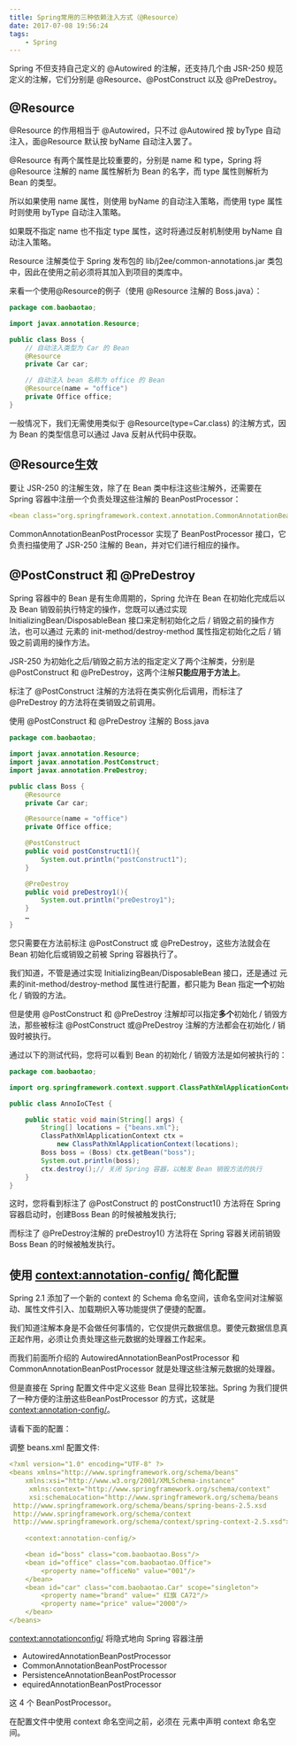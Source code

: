 ```yaml
---
title: Spring常用的三种依赖注入方式（@Resource）
date: 2017-07-08 19:56:24
tags: 
    - Spring
---
```

<meta name="referrer" content="no-referrer" />

Spring 不但支持自己定义的 @Autowired 的注解，还支持几个由 JSR-250 规范定义的注解，它们分别是 @Resource、@PostConstruct 以及 @PreDestroy。

## @Resource
@Resource 的作用相当于 @Autowired，只不过 @Autowired 按 byType 自动注入，面@Resource 默认按 byName 自动注入罢了。

@Resource 有两个属性是比较重要的，分别是 name 和 type，Spring 将@Resource 注解的 name 属性解析为 Bean 的名字，而 type 属性则解析为 Bean 的类型。

所以如果使用 name 属性，则使用 byName 的自动注入策略，而使用 type 属性时则使用 byType 自动注入策略。

如果既不指定 name 也不指定 type 属性，这时将通过反射机制使用 byName 自动注入策略。

Resource 注解类位于 Spring 发布包的 lib/j2ee/common-annotations.jar 类包中，因此在使用之前必须将其加入到项目的类库中。

来看一个使用@Resource的例子（使用 @Resource 注解的 Boss.java）：

```java
package com.baobaotao;

import javax.annotation.Resource;

public class Boss {
    // 自动注入类型为 Car 的 Bean
    @Resource
    private Car car;

    // 自动注入 bean 名称为 office 的 Bean
    @Resource(name = "office")
    private Office office;
}
```
一般情况下，我们无需使用类似于 @Resource(type=Car.class) 的注解方式，因为 Bean 的类型信息可以通过 Java 反射从代码中获取。

## @Resource生效
要让 JSR-250 的注解生效，除了在 Bean 类中标注这些注解外，还需要在 Spring 容器中注册一个负责处理这些注解的 BeanPostProcessor：

```yaml
<bean class="org.springframework.context.annotation.CommonAnnotationBeanPostProcessor"/>
```

CommonAnnotationBeanPostProcessor 实现了 BeanPostProcessor 接口，它负责扫描使用了 JSR-250 注解的 Bean，并对它们进行相应的操作。

## @PostConstruct 和 @PreDestroy

Spring 容器中的 Bean 是有生命周期的，Spring 允许在 Bean 在初始化完成后以及 Bean 销毁前执行特定的操作，您既可以通过实现 InitializingBean/DisposableBean 接口来定制初始化之后 / 销毁之前的操作方法，也可以通过 <bean> 元素的 init-method/destroy-method 属性指定初始化之后 / 销毁之前调用的操作方法。

JSR-250 为初始化之后/销毁之前方法的指定定义了两个注解类，分别是 @PostConstruct 和 @PreDestroy，这两个注解**只能应用于方法上**。

标注了 @PostConstruct 注解的方法将在类实例化后调用，而标注了 @PreDestroy 的方法将在类销毁之前调用。

使用 @PostConstruct 和 @PreDestroy 注解的 Boss.java

```java
package com.baobaotao;

import javax.annotation.Resource;
import javax.annotation.PostConstruct;
import javax.annotation.PreDestroy;

public class Boss {
    @Resource
    private Car car;

    @Resource(name = "office")
    private Office office;

    @PostConstruct
    public void postConstruct1(){
        System.out.println("postConstruct1");
    }

    @PreDestroy
    public void preDestroy1(){
        System.out.println("preDestroy1"); 
    }
    …
}
```

您只需要在方法前标注 @PostConstruct 或 @PreDestroy，这些方法就会在 Bean 初始化后或销毁之前被 Spring 容器执行了。

我们知道，不管是通过实现 InitializingBean/DisposableBean 接口，还是通过 <bean> 元素的init-method/destroy-method 属性进行配置，都只能为 Bean 指定**一个**初始化 / 销毁的方法。

但是使用 @PostConstruct 和 @PreDestroy 注解却可以指定**多个**初始化 / 销毁方法，那些被标注 @PostConstruct 或@PreDestroy 注解的方法都会在初始化 / 销毁时被执行。

通过以下的测试代码，您将可以看到 Bean 的初始化 / 销毁方法是如何被执行的：

```java
package com.baobaotao;

import org.springframework.context.support.ClassPathXmlApplicationContext;

public class AnnoIoCTest {

    public static void main(String[] args) {
        String[] locations = {"beans.xml"};
        ClassPathXmlApplicationContext ctx = 
            new ClassPathXmlApplicationContext(locations);
        Boss boss = (Boss) ctx.getBean("boss");
        System.out.println(boss);
        ctx.destroy();// 关闭 Spring 容器，以触发 Bean 销毁方法的执行
    }
}
```
这时，您将看到标注了 @PostConstruct 的 postConstruct1() 方法将在 Spring 容器启动时，创建Boss Bean 的时候被触发执行;

而标注了 @PreDestroy注解的 preDestroy1() 方法将在 Spring 容器关闭前销毁Boss Bean 的时候被触发执行。

## 使用 <context:annotation-config/> 简化配置

Spring 2.1 添加了一个新的 context 的 Schema 命名空间，该命名空间对注解驱动、属性文件引入、加载期织入等功能提供了便捷的配置。

我们知道注解本身是不会做任何事情的，它仅提供元数据信息。要使元数据信息真正起作用，必须让负责处理这些元数据的处理器工作起来。

而我们前面所介绍的 AutowiredAnnotationBeanPostProcessor 和 CommonAnnotationBeanPostProcessor 就是处理这些注解元数据的处理器。

但是直接在 Spring 配置文件中定义这些 Bean 显得比较笨拙。Spring 为我们提供了一种方便的注册这些BeanPostProcessor 的方式，这就是 <context:annotation-config/>。

请看下面的配置：

调整 beans.xml 配置文件:

```yaml
<?xml version="1.0" encoding="UTF-8" ?>
<beans xmlns="http://www.springframework.org/schema/beans"
    xmlns:xsi="http://www.w3.org/2001/XMLSchema-instance"
     xmlns:context="http://www.springframework.org/schema/context"
     xsi:schemaLocation="http://www.springframework.org/schema/beans 
 http://www.springframework.org/schema/beans/spring-beans-2.5.xsd
 http://www.springframework.org/schema/context 
 http://www.springframework.org/schema/context/spring-context-2.5.xsd">
 
    <context:annotation-config/> 

    <bean id="boss" class="com.baobaotao.Boss"/>
    <bean id="office" class="com.baobaotao.Office">
        <property name="officeNo" value="001"/>
    </bean>
    <bean id="car" class="com.baobaotao.Car" scope="singleton">
        <property name="brand" value=" 红旗 CA72"/>
        <property name="price" value="2000"/>
    </bean>
</beans>
```

<context:annotationconfig/> 将隐式地向 Spring 容器注册
- AutowiredAnnotationBeanPostProcessor
- CommonAnnotationBeanPostProcessor
- PersistenceAnnotationBeanPostProcessor 
- equiredAnnotationBeanPostProcessor

这 4 个 BeanPostProcessor。

在配置文件中使用 context 命名空间之前，必须在 <beans> 元素中声明 context 命名空间。

